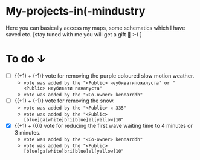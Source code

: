 # My-projects-in(-mindustry
Here you can basically access my maps, some schematics which I have saved etc. [stay tuned with me you will get a gift 🎁 :-) ]

# To do ↓
- [ ] {(+1) + (-1)} vote for removing the purple coloured slow motion weather. 
  - `vote was added by the "<Public> неубиватипoжалуста" or "<Public> неубивати пaжалуста"`
  - `vote was added by the "<Co-owner> kennarddh"`
- [ ] {(+1) + (-1)} vote for removing the snow.
  - `vote was added by the "<Public> я 335" `
  -  `vote was added by the "<Public> [blue]ga[white]bri[blue]el[yellow]10" `
- [x] {(+1) + (0)} vote for reducing the first wave waiting time to 4 minutes or 3 minutes.
  - `vote was added by the "<Co-owner> kennarddh"`
  -  `vote was added by the "<Public> [blue]ga[white]bri[blue]el[yellow]10" `
